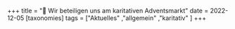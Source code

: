 +++
title = "🎅 Wir beteiligen uns am karitativen Adventsmarkt"
date = 2022-12-05
[taxonomies]
tags = ["Aktuelles" ,"allgemein" ,"karitativ" ]
+++
